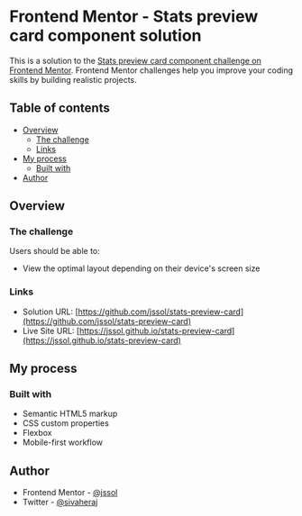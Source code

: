 # Frontend Mentor - Stats preview card component solution

This is a solution to the [Stats preview card component challenge on Frontend Mentor](https://www.frontendmentor.io/challenges/stats-preview-card-component-8JqbgoU62). Frontend Mentor challenges help you improve your coding skills by building realistic projects. 

## Table of contents

- [Overview](#overview)
  - [The challenge](#the-challenge)
  - [Links](#links)
- [My process](#my-process)
  - [Built with](#built-with)
- [Author](#author)

## Overview

### The challenge

Users should be able to:

- View the optimal layout depending on their device's screen size

### Links

- Solution URL: [https://github.com/jssol/stats-preview-card](https://github.com/jssol/stats-preview-card)
- Live Site URL: [https://jssol.github.io/stats-preview-card](https://jssol.github.io/stats-preview-card)

## My process

### Built with

- Semantic HTML5 markup
- CSS custom properties
- Flexbox
- Mobile-first workflow

## Author

- Frontend Mentor - [@jssol](https://www.frontendmentor.io/profile/jssol)
- Twitter - [@sivaheraj](https://www.twitter.com/sivaheraj)
